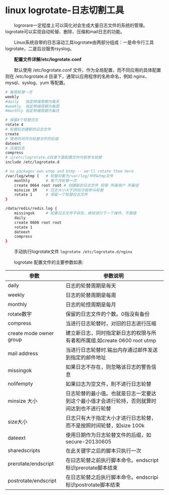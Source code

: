# linux logrotate-日志切割工具

　　logrorare一定程度上可以简化对会生成大量日志文件的系统的管理。logrotate可以实现自动轮替、删除、压缩和mail日志的功能。

　　Linux系统自带的日志滚动工具logrotate由两部分组成：一是命令行工具logrotate，二是后台服务rsyslog。

　　**配置文件详解/etc/logrotate.conf**

　　默认使用 /etc/logrotate.conf 文件，作为全局配置，而不同应用的具体配置则在 /etc/logrotate.d 目录下，通常以应用程序的名称命名，例如 nginx、mysql、syslog、yum 等配置。

```bash
# 每周轮替一次
weekly
#daily   指定转储周期为每天
#weekly  指定转储周期为每周
#monthly 指定转储周期为每月

# 保留4个轮替日志
rotate 4
# 轮替后创建新的日志文件
create
# 使用时间作为轮替文件的后缀
dateext
# 压缩日志
compress
# 让/etc/logrotate.d目录下面配置文件内容参与轮替
include /etc/logrotate.d

# no packages own wtmp and btmp -- we'll rotate them here
/var/log/wtmp {   # 轮替对象为/var/log/中的wtmp文件
    monthly       # 每个月轮替一次
    create 0664 root root # 创建新的日志文件 权限 所属用户 所属组
    minsize 1M    # 日志大小大于1M后才能参与轮替
    rotate 1      # 保留一个轮替日志文件
}

/data/redis/redis.log {
    missingok     # 如果日志文件不存在，继续进行下一个操作，不报错
    daily
    create 0600 root root
    rotate 1
	dateext
	compress
}

```

　　手动执行logrotate文件 `logrotate /etc/logrotate.d/nginx`

　　logrotate 配置文件的主要参数如表:

|参数|参数说明|
| -----------------------| ------------------------------------------------------------------------------------------|
|daily|日志的轮替周期是毎天|
|weekly|日志的轮替周期是每周|
|monthly|日志的轮控周期是每月|
|rotate数宇|保留的日志文件的个数。0指没有备份|
|compress|当进行日志轮替时，对旧的日志进行压缩|
|create mode owner group|建立新日志，同时指定新日志的权限与所有者和所属组.如create 0600 root utmp|
|mail address|当进行日志轮替时.输出内存通过邮件发送到指定的邮件地址|
|missingok|如果日志不存在，则忽略该日志的警告信息|
|nolifempty|如果曰志为空文件，則不进行日志轮替|
|minsize 大小|日志轮替的最小值。也就是日志一定要达到这个最小值才会进行轮持，否则就算时间达到也不进行轮替|
|size大小|日志只有大于指定大小才进行日志轮替，而不是按照时间轮替，如size 100k|
|dateext|使用日期作为日志轮替文件的后缀，如secure-20130605|
|sharedscripts|在此关键宇之后的脚本只执行一次|
|prerotate/endscript|在曰志轮替之前执行脚本命令。endscript标识prerotate脚本结束|
|postrotate/endscript|在日志轮替之后执行脚本命令。endscripi标识postrotate脚本结束|
